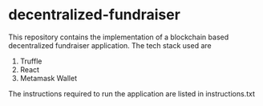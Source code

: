 # decentralized-fundraiser

This repository contains the implementation of a blockchain based decentralized fundraiser application. The tech stack used are
1. Truffle
2. React
3. Metamask Wallet

The instructions required to run the application are listed in instructions.txt
